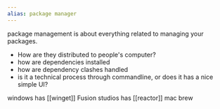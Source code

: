 ```yaml
---
alias: package manager
---
```


package management is about everything related to managing your packages.
- How are they distributed to people's computer?
- how are dependencies installed
- how are dependency clashes handled
- is it a technical process through commandline, or does it has a nice simple UI?


windows has [[winget]]
Fusion studios has [[reactor]]
mac brew
